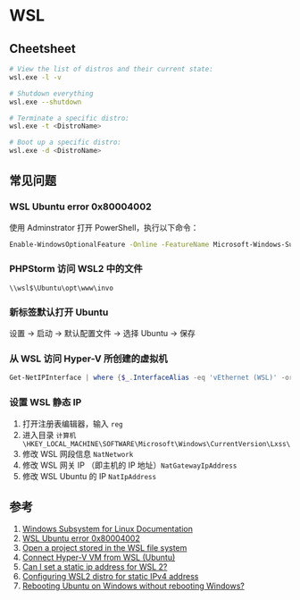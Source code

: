 # WSL

## Cheetsheet

```sh
# View the list of distros and their current state:
wsl.exe -l -v

# Shutdown everything
wsl.exe --shutdown

# Terminate a specific distro:
wsl.exe -t <DistroName>

# Boot up a specific distro: 
wsl.exe -d <DistroName>

```

## 常见问题

### WSL Ubuntu error 0x80004002

使用 Adminstrator 打开 PowerShell，执行以下命令：

```sh
Enable-WindowsOptionalFeature -Online -FeatureName Microsoft-Windows-Subsystem-Linux
```

### PHPStorm 访问 WSL2 中的文件

```
\\wsl$\Ubuntu\opt\www\invo
```

### 新标签默认打开 Ubuntu

设置 -> 启动 -> 默认配置文件 -> 选择 Ubuntu -> 保存

### 从 WSL 访问 Hyper-V 所创建的虚拟机

```powershell
Get-NetIPInterface | where {$_.InterfaceAlias -eq 'vEthernet (WSL)' -or $_.InterfaceAlias -eq 'vEthernet (Default Switch)'} | Set-NetIPInterface -Forwarding Enabled
```

### 设置 WSL 静态 IP

1. 打开注册表编辑器，输入 `reg`
2. 进入目录 `计算机\HKEY_LOCAL_MACHINE\SOFTWARE\Microsoft\Windows\CurrentVersion\Lxss\`
3. 修改 WSL 网段信息 `NatNetwork`
4. 修改 WSL 网关 IP （即主机的 IP 地址）`NatGatewayIpAddress`
5. 修改 WSL Ubuntu 的 IP `NatIpAddress`

## 参考

1. [Windows Subsystem for Linux Documentation](https://learn.microsoft.com/en-us/windows/wsl/)
2. [WSL Ubuntu error 0x80004002](https://github.com/microsoft/WSL/issues/2851)
3. [Open a project stored in the WSL file system](https://www.jetbrains.com/help/phpstorm/how-to-use-wsl-development-environment-in-product.html#open-a-project-in-wsl)
4. [Connect Hyper-V VM from WSL (Ubuntu)](https://stackoverflow.com/a/75684131)
5. [Can I set a static ip address for WSL 2?](https://stackoverflow.com/questions/69691928/can-i-set-a-static-ip-address-for-wsl-2)
6. [Configuring WSL2 distro for static IPv4 address](https://github.com/microsoft/WSL/discussions/9580)
7. [Rebooting Ubuntu on Windows without rebooting Windows?](https://superuser.com/questions/1126721/rebooting-ubuntu-on-windows-without-rebooting-windows)

